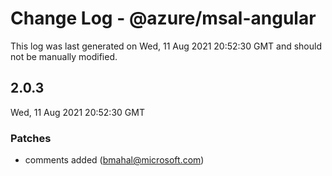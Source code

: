# Change Log - @azure/msal-angular

This log was last generated on Wed, 11 Aug 2021 20:52:30 GMT and should not be manually modified.

<!-- Start content -->

## 2.0.3

Wed, 11 Aug 2021 20:52:30 GMT

### Patches

- comments added (bmahal@microsoft.com)
